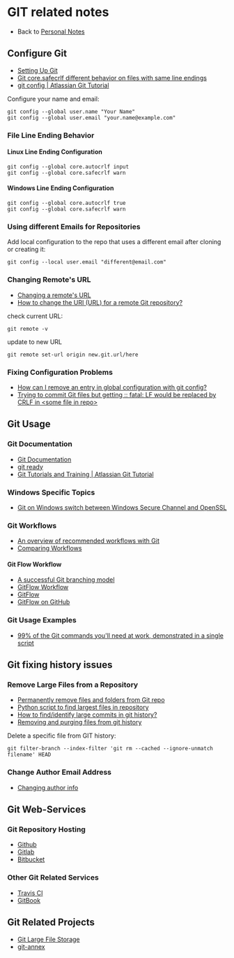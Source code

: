 # GIT related notes

- Back to [Personal Notes](README.md)

## Configure Git

- [Setting Up Git](https://githowto.com/setup)
- [Git core.safecrlf different behavior on files with same line endings](https://stackoverflow.com/questions/19978063/git-core-safecrlf-different-behavior-on-files-with-same-line-endings)
- [git config | Atlassian Git Tutorial](https://www.atlassian.com/git/tutorials/setting-up-a-repository/git-config)

Configure your name and email:

    git config --global user.name "Your Name"
    git config --global user.email "your.name@example.com"

### File Line Ending Behavior

#### Linux Line Ending Configuration

    git config --global core.autocrlf input
    git config --global core.safecrlf warn

#### Windows Line Ending Configuration

    git config --global core.autocrlf true
    git config --global core.safecrlf warn

### Using different Emails for Repositories

Add local configuration to the repo that uses a different email after cloning or creating it:

    git config --local user.email "different@email.com"

### Changing Remote's URL

- [Changing a remote's URL](https://help.github.com/en/github/using-git/changing-a-remotes-url)
- [How to change the URI (URL) for a remote Git repository?](https://stackoverflow.com/questions/2432764/how-to-change-the-uri-url-for-a-remote-git-repository)

check current URL:

    git remote -v

update to new URL

    git remote set-url origin new.git.url/here

### Fixing Configuration Problems

- [How can I remove an entry in global configuration with git config?](https://stackoverflow.com/questions/11868447/how-can-i-remove-an-entry-in-global-configuration-with-git-config)
- [Trying to commit Git files but getting :: fatal: LF would be replaced by CRLF in \<some file in repo\>](https://stackoverflow.com/questions/15467507/trying-to-commit-git-files-but-getting-fatal-lf-would-be-replaced-by-crlf-in)

## Git Usage

### Git Documentation

- [Git Documentation](https://git-scm.com/doc)
- [git ready](http://gitready.com/)
- [Git Tutorials and Training | Atlassian Git Tutorial](https://www.atlassian.com/git/tutorials)

### Windows Specific Topics

- [Git on Windows switch between Windows Secure Channel and OpenSSL](https://stackoverflow.com/questions/45742607/switch-to-native-windows-secure-channel-library-from-openssl-library-on-wind)

### Git Workflows

- [An overview of recommended workflows with Git](https://git-scm.com/docs/gitworkflows)
- [Comparing Workflows](https://www.atlassian.com/git/tutorials/comparing-workflows)

#### Git Flow Workflow

- [A successful Git branching model](https://nvie.com/posts/a-successful-git-branching-model/)
- [GitFlow Workflow](https://www.atlassian.com/git/tutorials/comparing-workflows/gitflow-workflow)
- [GitFlow](https://www.gitflow.com/)
- [GitFlow on GitHub](https://github.com/nvie/gitflow)

### Git Usage Examples

- [99% of the Git commands you'll need at work, demonstrated in a single script](https://bitbucket.org/BitPusher16/dotfiles/raw/49a01d929dcaebcca68bbb1859b4ac1aea93b073/refs/git/git_examples.sh)

## Git fixing history issues

### Remove Large Files from a Repository

- [Permanently remove files and folders from Git repo](https://dalibornasevic.com/posts/2-permanently-remove-files-and-folders-from-a-git-repository)
- [Python script to find largest files in repository](https://gist.github.com/nk9/b150542ef72abc7974cb#file-largestfiles-py)
- [How to find/identify large commits in git history?](https://stackoverflow.com/questions/10622179/how-to-find-identify-large-commits-in-git-history)
- [Removing and purging files from git history](https://blog.ostermiller.org/git-remove-from-history)

Delete a specific file from GIT history:

    git filter-branch --index-filter 'git rm --cached --ignore-unmatch filename' HEAD

### Change Author Email Address

- [Changing author info](https://help.github.com/en/articles/changing-author-info)

## Git Web-Services

### Git Repository Hosting

- [Github](https://github.com/)
- [Gitlab](https://gitlab.com/)
- [Bitbucket](https://bitbucket.org/)

### Other Git Related Services

- [Travis CI](https://travis-ci.org/)
- [GitBook](https://www.gitbook.com/)

## Git Related Projects

- [Git Large File Storage](https://git-lfs.github.com/)
- [git-annex](https://git-annex.branchable.com/)
